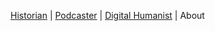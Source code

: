  [Historian](https://columbia.academia.edu/MatthewGhazarian) | [Podcaster](https://www.ottomanhistorypodcast.com/search/label/Matthew%20Ghazarian) | [Digital Humanist](http://vh.dimaterialist.net/) | About
